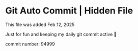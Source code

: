 # Git Auto Commit | Hidden File

This file was added Feb 12, 2025

Just for fun and keeping my daily git commit active 🤪

commit number: 94999
